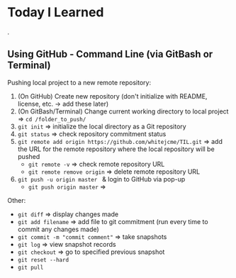# Today I Learned
.

## Using GitHub - Command Line (via GitBash or Terminal)
Pushing local project to a new remote repository:

1. (On GitHub) Create new repository (don't initialize with README, license, etc. -> add these later)
2. (On GitBash/Terminal) Change current working directory to local project => `cd /folder_to_push/`
2. `git init` => initialize the local directory as a Git repository
3. `git status` => check repository commitment status
4. `git remote add origin https://github.com/whitejcme/TIL.git` => add the URL for the remote repository where the local repository will be pushed
    - `git remote -v` => check remote repository URL
    - `git remote remove origin` => delete remote repository URL
5.  `git push -u origin master ` & login to GitHub via pop-up
    - `git push origin master` => 


Other: 
- `git diff` => display changes made
- `git add filename` => add file to git commitment (run every time to commit any changes made)
- `git commit -m "commit comment"` => take snapshots
- `git log` => view snapshot records
- `git checkout` => go to specified previous snapshot
- `git reset --hard`
- `git pull`
